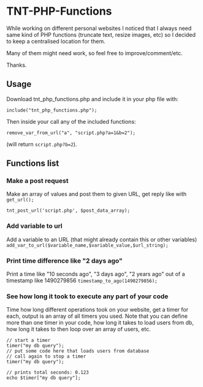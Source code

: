 # TNT-PHP-Functions

While working on different personal websites I noticed that I always need same kind of PHP functions (truncate text, resize images, etc) so I decided to keep a centralised location for them.

Many of them might need work, so feel free to improve/comment/etc.

Thanks. 

<h2>Usage</h2>

Download tnt_php_functions.php and include it in your php file with:

<code>include("tnt_php_functions.php");</code>

Then inside your call any of the included functions:

<code>remove_var_from_url("a", "script.php?a=1&b=2");</code>

(will return `script.php?b=2`).

<h2>Functions list</h2>

<h3>Make a post request</h3>
Make an array of values and post them to given URL, get reply like with <code>get_url();</code>

<code>tnt_post_url('script.php', $post_data_array);</code>

<h3>Add variable to url</h3>
Add a variable to an URL (that might already contain this or other variables)
<code>add_var_to_url($variable_name,$variable_value,$url_string);</code>

<h3>Print time difference like "2 days ago"</h3>
Print a time like "10 seconds ago", "3 days ago", "2 years ago" out of a timestamp like 1490279856
<code>timestamp_to_ago(1490279856);</code>

<h3>See how long it took to execute any part of your code</h3>
Time how long different operations took on your website, get a timer for each, output is an array of all timers you used. 
Note that you can define more than one timer in your code, how long it takes to load users from db, how long it takes to then loop over an array of users, etc.

```
// start a timer
timer("my db query");
// put some code here that loads users from database
// call again to stop a timer
timer("my db query"); 

// prints total seconds: 0.123
echo $timer["my db query"];
```



